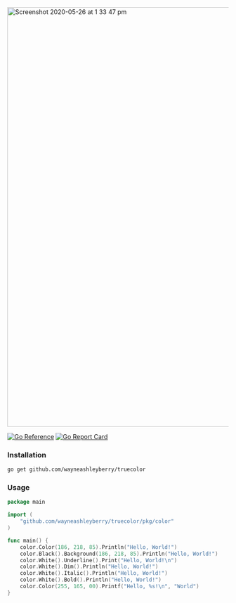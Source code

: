 <img width="954" alt="Screenshot 2020-05-26 at 1 33 47 pm" src="https://user-images.githubusercontent.com/727262/82901224-90499780-9f55-11ea-8681-82a5ac8ebab3.png">

[![Go Reference](https://pkg.go.dev/badge/github.com/wayneashleyberry/truecolor.svg)](https://pkg.go.dev/github.com/wayneashleyberry/truecolor)
[![Go Report Card](https://goreportcard.com/badge/github.com/wayneashleyberry/truecolor)](https://goreportcard.com/report/github.com/wayneashleyberry/truecolor)

### Installation

```sh
go get github.com/wayneashleyberry/truecolor
```

### Usage

```go
package main

import (
	"github.com/wayneashleyberry/truecolor/pkg/color"
)

func main() {
	color.Color(186, 218, 85).Println("Hello, World!")
	color.Black().Background(186, 218, 85).Println("Hello, World!")
	color.White().Underline().Print("Hello, World!\n")
	color.White().Dim().Println("Hello, World!")
	color.White().Italic().Println("Hello, World!")
	color.White().Bold().Println("Hello, World!")
	color.Color(255, 165, 00).Printf("Hello, %s!\n", "World")
}
```
